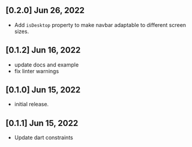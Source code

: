 ## [0.2.0]  Jun 26, 2022

* Add `isDesktop` property to make navbar adaptable
  to different screen sizes.

## [0.1.2]  Jun 16, 2022

* update docs and example
* fix linter warnings

## [0.1.0]  Jun 15, 2022

* initial release.

## [0.1.1]  Jun 15, 2022

* Update dart constraints
